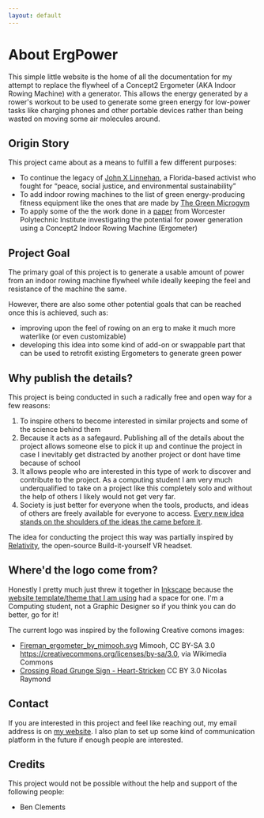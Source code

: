 ```yaml
---
layout: default
---
```


# About ErgPower

This simple little website is the home of all the  documentation for my attempt to replace the flywheel of a Concept2 Ergometer (AKA Indoor Rowing Machine) with a generator. This allows the energy generated by a rower's workout to be used to generate some green energy for low-power tasks like charging phones and other portable devices rather than being wasted on moving some air molecules around.

## Origin Story

This project came about as a means to fulfill a few different purposes:

  - To continue the legacy of [John X Linnehan](https://gainesvilleiguana.org/2020/articles/john-x-linnehan-from-priest-to-activist/), a Florida-based activist who fought for “peace, social justice, and environmental sustainability”
  - To add indoor rowing machines to the list of green energy-producing fitness equipment like the ones that are made by [The Green Microgym](https://www.thegreenmicrogym.com/)
  - To apply some of the the work done in a [paper](https://web.wpi.edu/Pubs/E-project/Available/E-project-043015-110538/unrestricted/MQP_FINAL.pdf) from Worcester Polytechnic Institute investigating the potential for power generation using a Concept2 Indoor Rowing Machine (Ergometer)



## Project Goal

The primary goal of this project is to generate a usable amount of power from an indoor rowing machine flywheel while ideally keeping the feel and resistance of the machine the same.

However, there are also some other potential goals that can be reached once this is achieved, such as:
- improving upon the feel of rowing on an erg to make it much more waterlike (or even customizable)
- developing this idea into some kind of add-on or swappable part that can be used to retrofit existing Ergometers to generate green power


## Why publish the details?

This project is being conducted in such a radically free and open way for a few reasons:

1. To inspire others to become interested in similar projects and some of the science behind them
2. Because it acts as a safegaurd. Publishing all of the details about the project allows someone else to pick it up and continue the project in case I inevitably get distracted by another project or dont have time because of school
3. It allows people who are interested in this type of work to discover and contribute to the project. As a computing student I am very much underqualified to take on a project like this completely solo and without the help of others I likely would not get very far.
4. Society is just better for everyone when the tools, products, and ideas of others are freely available for everyone to access. [Every new idea stands on the shoulders of the ideas the came before it](https://en.wikipedia.org/wiki/Standing_on_the_shoulders_of_giants).


The idea for conducting the project this way was partially inspired by [Relativity](https://github.com/relativty/Relativty), the open-source Build-it-yourself VR headset.

## Where'd the logo come from?

Honestly I pretty much just threw it together in [Inkscape](https://inkscape.org/) because the [website template/theme that I am using](https://reverie-jekyll.netlify.app/about/) had a space for one. I'm a Computing student, not a Graphic Designer so if you think you can do better, go for it! 

The current logo was inspired by the following Creative comons images:
- [Fireman_ergometer_by_mimooh.svg](https://commons.wikimedia.org/wiki/File:Fireman_ergometer_by_mimooh.svg) Mimooh, CC BY-SA 3.0 <https://creativecommons.org/licenses/by-sa/3.0>, via Wikimedia Commons
- [Crossing Road Grunge Sign - Heart-Stricken](http://freestock.ca/signs_symbols_g43-crossing_road_grunge_sign__heartstricken_p2001.html) CC BY 3.0 Nicolas Raymond 
 

## Contact
If you are interested in this project and feel like reaching out, my email address is on [my website](https://www.adriancedwards.com). I also plan to set up some kind of communication platform in the future if enough people are interested.

## Credits
This project would not be possible without the help and support of the following people:
- Ben Clements 
